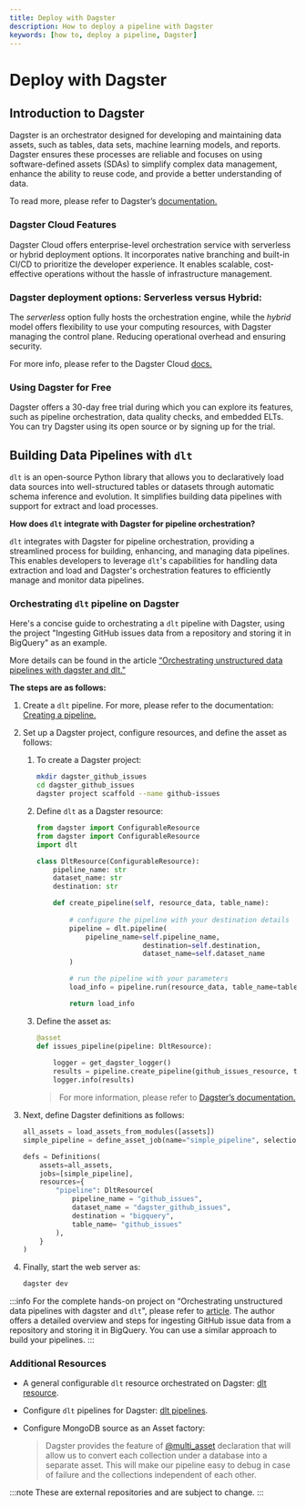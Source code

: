 ```yaml
---
title: Deploy with Dagster
description: How to deploy a pipeline with Dagster
keywords: [how to, deploy a pipeline, Dagster]
---
```


# Deploy with Dagster

## Introduction to Dagster

Dagster is an orchestrator designed for developing and maintaining data assets, such as
tables, data sets, machine learning models, and reports. Dagster ensures these processes are
reliable and focuses on using software-defined assets (SDAs) to simplify complex data management,
enhance the ability to reuse code, and provide a better understanding of data.

To read more, please refer to Dagster’s
[documentation.](https://docs.dagster.io/getting-started?_gl=1*19ikq9*_ga*NTMwNTUxNDAzLjE3MDg5Mjc4OTk.*_ga_84VRQZG7TV*MTcwOTkwNDY3MS4zLjEuMTcwOTkwNTYzNi41Ny4wLjA.*_gcl_au*OTM3OTU1ODMwLjE3MDg5Mjc5MDA.)

### Dagster Cloud Features

Dagster Cloud offers enterprise-level orchestration service with serverless or hybrid deployment
options. It incorporates native branching and built-in CI/CD to prioritize the developer experience.
It enables scalable, cost-effective operations without the hassle of infrastructure management.

### Dagster deployment options: **Serverless** versus **Hybrid**:

The *serverless* option fully hosts the orchestration engine, while the *hybrid* model offers
flexibility to use your computing resources, with Dagster managing the control plane. Reducing
operational overhead and ensuring security.

For more info, please refer to the Dagster Cloud [docs.](https://dagster.io/cloud)

### Using Dagster for Free

Dagster offers a 30-day free trial during which you can explore its features, such as pipeline
orchestration, data quality checks, and embedded ELTs. You can try Dagster using its open source or
by signing up for the trial.

## Building Data Pipelines with `dlt`

`dlt` is an open-source Python library that allows you to declaratively load data sources into
well-structured tables or datasets through automatic schema inference and evolution. It simplifies 
building data pipelines with support for extract and load processes.

**How does `dlt` integrate with Dagster for pipeline orchestration?**

`dlt` integrates with Dagster for pipeline orchestration, providing a streamlined process for
building, enhancing, and managing data pipelines. This enables developers to leverage `dlt`'s
capabilities for handling data extraction and load and Dagster's orchestration features to efficiently manage and monitor data pipelines.

### Orchestrating `dlt` pipeline on Dagster

Here's a concise guide to orchestrating a `dlt` pipeline with Dagster, using the project "Ingesting
GitHub issues data from a repository and storing it in BigQuery" as an example. 

More details can be found in the article
[“Orchestrating unstructured data pipelines with dagster and dlt."](https://dagster.io/blog/dagster-dlt)

**The steps are as follows:**
1. Create a `dlt` pipeline. For more, please refer to the documentation:
[Creating a pipeline.](https://dlthub.com/docs/walkthroughs/create-a-pipeline)

1. Set up a Dagster project, configure resources, and define the asset as follows:

   1. To create a Dagster project:
      ```sh
      mkdir dagster_github_issues  
      cd dagster_github_issues  
      dagster project scaffold --name github-issues  
      ```

   1. Define `dlt` as a Dagster resource:
      ```py
      from dagster import ConfigurableResource  
      from dagster import ConfigurableResource  
      import dlt  

      class DltResource(ConfigurableResource):  
          pipeline_name: str  
          dataset_name: str  
          destination: str  

          def create_pipeline(self, resource_data, table_name):  
       
              # configure the pipeline with your destination details  
              pipeline = dlt.pipeline(  
                  pipeline_name=self.pipeline_name, 
                                destination=self.destination, 
                                dataset_name=self.dataset_name  
              )  

              # run the pipeline with your parameters  
              load_info = pipeline.run(resource_data, table_name=table_name)  

              return load_info  
      ```
   1. Define the asset as:
      ```py
      @asset  
      def issues_pipeline(pipeline: DltResource):  
          
          logger = get_dagster_logger()  
          results = pipeline.create_pipeline(github_issues_resource, table_name='github_issues')  
          logger.info(results)  
      ```
      > For more information, please refer to
      > [Dagster’s documentation.](https://docs.dagster.io/getting-started/quickstart)

1. Next, define Dagster definitions as follows:
   ```py
   all_assets = load_assets_from_modules([assets])  
   simple_pipeline = define_asset_job(name="simple_pipeline", selection= ['issues_pipeline'])  

   defs = Definitions(  
       assets=all_assets,  
       jobs=[simple_pipeline],  
       resources={  
           "pipeline": DltResource(  
               pipeline_name = "github_issues",  
               dataset_name = "dagster_github_issues",  
               destination = "bigquery",  
               table_name= "github_issues"  
           ),  
       }  
   ) 
   ```

1. Finally, start the web server as:

   ```sh
   dagster dev
   ```

:::info 
For the complete hands-on project on “Orchestrating unstructured data pipelines with dagster and
`dlt`", please refer to [article](https://dagster.io/blog/dagster-dlt). The author offers a
detailed overview and steps for ingesting GitHub issue data from a repository and storing it in
BigQuery. You can use a similar approach to build your pipelines.
:::

### Additional Resources

- A general configurable `dlt` resource orchestrated on Dagster:
  [dlt resource](https://github.com/dagster-io/dagster-open-platform/blob/5030ff6828e2b001a557c6864f279c3b476b0ca0/dagster_open_platform/resources/dlt_resource.py#L29).

- Configure `dlt` pipelines for Dagster:
  [dlt pipelines](https://github.com/dagster-io/dagster-open-platform/tree/5030ff6828e2b001a557c6864f279c3b476b0ca0/dagster_open_platform/assets/dlt_pipelines).

- Configure MongoDB source as an Asset factory:
  > Dagster provides the feature of
  > [@multi_asset](https://github.com/dlt-hub/dlt-dagster-demo/blob/21a8d18b6f0424f40f2eed5030989306af8b8edb/mongodb_dlt/mongodb_dlt/assets/__init__.py#L18)
  > declaration that will allow us to convert each collection under a database into a separate
  > asset. This will make our pipeline easy to debug in case of failure and the collections
  > independent of each other.

:::note 
These are external repositories and are subject to change. 
:::
